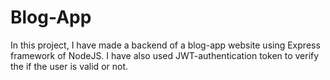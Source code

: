# Blog-App

In this project, I have made a backend of a blog-app website using Express framework of NodeJS. I have also used JWT-authentication token to verify the if the user is valid or not.